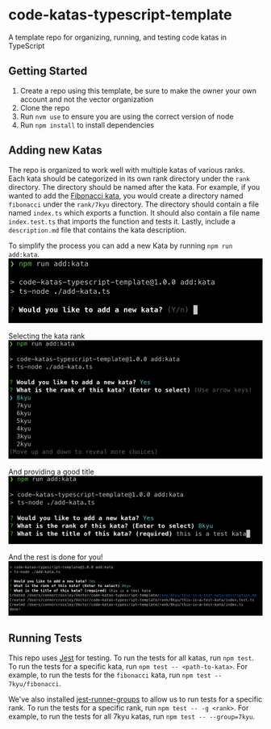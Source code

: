 # code-katas-typescript-template

A template repo for organizing, running, and testing code katas in TypeScript

## Getting Started

1. Create a repo using this template, be sure to make the owner your own account and not the vector organization
2. Clone the repo
3. Run `nvm use` to ensure you are using the correct version of node
4. Run `npm install` to install dependencies

## Adding new Katas

The repo is organized to work well with multiple katas of various ranks. Each kata should be categorized in its own rank directory under the `rank` directory. The directory should be named after the kata. For example, if you wanted to add the [Fibonacci kata](https://www.codewars.com/kata/57a1d5ef7cb1f3db590002af), you would create a directory named `fibonacci` under the `rank/7kyu` directory. The directory should contain a file named `index.ts` which exports a function. It should also contain a file name `index.test.ts` that imports the function and tests it. Lastly, include a `description.md` file that contains the kata description.

To simplify the process you can add a new Kata by running `npm run add:kata`.
![npm run add:kata](./assets/npm-run-add-kata.png)

Selecting the kata rank
![select rank](./assets/select-rank.png)

And providing a good title
![provide title](./assets/enter-kata-title.png)

And the rest is done for you!
![result](./assets/result.png)

## Running Tests

This repo uses [Jest](https://jestjs.io/) for testing. To run the tests for all katas, run `npm test`. To run the tests for a specific kata, run `npm test -- <path-to-kata>`. For example, to run the tests for the `fibonacci` kata, run `npm test -- 7kyu/fibonacci`.

We've also installed [jest-runner-groups](https://www.npmjs.com/package/jest-runner-groups) to allow us to run tests for a specific rank. To run the tests for a specific rank, run `npm test -- -g <rank>`. For example, to run the tests for all 7kyu katas, run `npm test -- --group=7kyu`.
